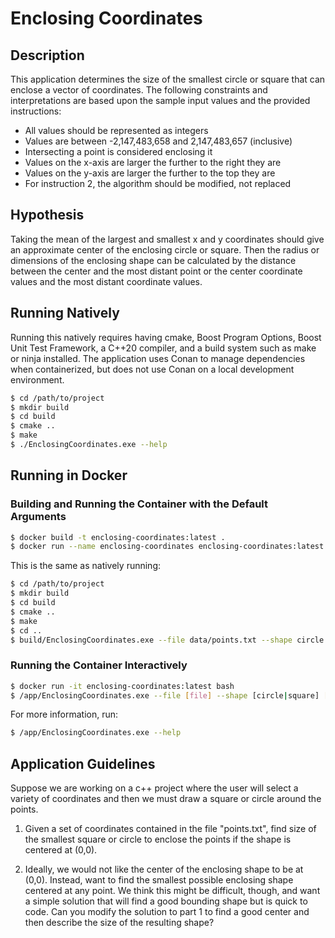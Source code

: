 # Enclosing Coordinates


## Description
This application determines the size of the smallest circle or
square that can enclose a vector of coordinates. The following
constraints and interpretations are based upon the sample input
values and the provided instructions:

- All values should be represented as integers
- Values are between -2,147,483,658 and 2,147,483,657 (inclusive)
- Intersecting a point is considered enclosing it
- Values on the x-axis are larger the further to the right they are
- Values on the y-axis are larger the further to the top they are
- For instruction 2, the algorithm should be modified, not replaced


## Hypothesis
Taking the mean of the largest and smallest x and y coordinates
should give an approximate center of the enclosing circle or square.
Then the radius or dimensions of the enclosing shape can be
calculated by the distance between the center and the most distant
point or the center coordinate values and the most distant coordinate
values.

## Running Natively
Running this natively requires having cmake, Boost Program Options,
Boost Unit Test Framework, a C++20 compiler, and a build system
such as make or ninja installed. The application uses Conan to
manage dependencies when containerized, but does not use Conan on a
local development environment.

```bash
$ cd /path/to/project
$ mkdir build
$ cd build
$ cmake ..
$ make
$ ./EnclosingCoordinates.exe --help
```

## Running in Docker
### Building and Running the Container with the Default Arguments
```bash
$ docker build -t enclosing-coordinates:latest .
$ docker run --name enclosing-coordinates enclosing-coordinates:latest 
```
This is the same as natively running:
```bash
$ cd /path/to/project
$ mkdir build
$ cd build
$ cmake ..
$ make
$ cd ..
$ build/EnclosingCoordinates.exe --file data/points.txt --shape circle
```

### Running the Container Interactively
```bash
$ docker run -it enclosing-coordinates:latest bash
$ /app/EnclosingCoordinates.exe --file [file] --shape [circle|square] [--fixed]
```

For more information, run:
```bash
$ /app/EnclosingCoordinates.exe --help
```

## Application Guidelines
Suppose we are working on a c++ project where the user will select a
variety of coordinates and then we must draw a square or circle
around the points.

1) Given a set of coordinates contained in the file "points.txt",
   find size of the smallest square or circle to enclose the points
   if the shape is centered at (0,0).

2) Ideally, we would not like the center of the enclosing shape to be
   at (0,0). Instead, want to find the smallest possible enclosing shape
   centered at any point. We think this might be difficult, though, and
   want a simple solution that will find a good bounding shape but is
   quick to code. Can you modify the solution to part 1 to find a good
   center and then describe the size of the resulting shape?